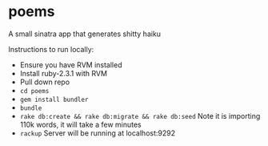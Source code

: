 # poems
A small sinatra app that generates shitty haiku

Instructions to run locally:

* Ensure you have RVM installed
* Install ruby-2.3.1 with RVM
* Pull down repo
* `cd poems`
* `gem install bundler`
* `bundle`
* `rake db:create && rake db:migrate && rake db:seed` Note it is importing 110k words, it will take a few minutes
* `rackup` Server will be running at localhost:9292

